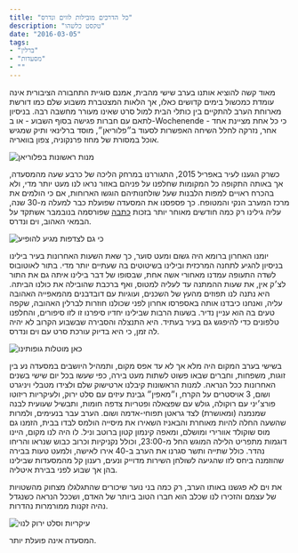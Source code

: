 ```yaml
---
title: "כל הדרכים מובילות לווים ונדרס"
description: "טקסט כלשהו"
date: "2016-03-05"
tags:
- "ברלין"
- "מסעדות"
- ""
---
```


מאוד קשה להוציא אותנו בערב שישי מהבית, אמנם סוגיית התחבורה הציבורית אינה עומדת כמכשול בימים קדושים כאלו, אך הלאות המצטברת משבוע שלם כמו דורשת מארוחת הערב להתקיים בין כותלי הבית למול סרט שאינו מעורר מחשבה רבה. בניסיון לתאם עם חברות פגישה בסוף השבוע - או ב-Wochenende - כי כל אחת מציינת אחד אחר, נזרקה לחלל השיחה האפשרות לסעוד ב״פלוריאן״, מוסד ברלינאי ותיק שמגיש אוכל במסורת של מחוז פרנקוניה, צפון בוואריה.

![מנות ראשונות בפלוריאן](https://air-freelance.com/photos/all-roads-lead-to-wenders1.jpg)

כשרק הגענו לעיר באפריל 2015, התגוררנו במרחק הליכה של כרבע שעה מהמסעדה, אך באותה התקופה כל המקומות שחלפנו על פניהם באזור נראו לנו מעט יותר מדי, ולא בהכרח ראויים למפות הלבנות שעל שולחנותיהם הוגשו הארוחות, אם כי הולמים את מרכז המערב הנקי והמטופח. כך פספסנו את המסעדה שפועלת כבר למעלה מ-30 שנה, עליה גילינו רק כמה חודשים מאוחר יותר בזכות [כתבה](https://monocle.com/magazine/issues/88/my-last-meal-wim-wenders/) שפורסמה בנובמבר אשתקד על הבמאי האהוב, וים ונדרס.

![כי גם לצדפות מגיע להופיע](https://air-freelance.com/photos/all-roads-lead-to-wenders2.jpg)

יומנו האחרון ברומא היה גשום ומעט סוער, כך שאת השעות האחרונות בעיר בילינו בניסיון להגיע לתחנה המרכזית ובילינו בשיטוטים בה שעתיים יותר מדי. בתור לאוטובוס לשדה התעופה עמדנו מאחורי אשה אחת, שבסופו של דבר בילינו איתה גם את התור לצ׳ק אין, את שעות ההמתנה עד לעליה למטוס, ואף ברכבת שהובילה את כולנו הביתה. היא נתנה לנו תפוזים מהעץ של השכנים, ועוגיות עם דובדבנים מהמאפייה האהובה עליה, ואנחנו כיבדנו אותה באספרסו אחרון לפני שכולנו חוזרות לברלין האהובה, שקפה טעים בה הוא עניין נדיר. בשעות הרבות שבילינו יחדיו סיפרנו זו לזו סיפורים, והחלפנו טלפונים כדי להיפגש גם בעיר בעתיד. היא התנצלה והסבירה שבשבוע הקרוב לא יהיה לה זמן, כי היא בדיוק עורכת סרט עם וים ונדרס.

![כאן מוטלות גופותינו](https://air-freelance.com/photos/all-roads-lead-to-wenders3.jpg)

בשישי בערב המקום היה מלא אך לא עד אפס מקום, ותמהיל היושבים במסעדה נע בין זוגות, משפחות, וחברים שבאו פשוט לשתות מעט בירה, כפי שעשו בכל יום שישי בשנים האחרונות ככל הנראה. למנות הראשונות קיבלנו ארטישוק שלם ולצידו מטבלי ויניגרט ושום, 3 אויסטרים על הקרח, ו״מאפין״ גבינת עיזים עם סלט ירוק, ולעיקריות ריזוטו פורצ׳יני עם רוקולה, גולש עם שפצאלה ופטריות צדפה חומות, ותבשיל שעועית לבנה שמנמנה (ומאושרת) לצד גראטן תפוחי-אדמה ושום. הערב עבר בנעימים, ולמרות שהשעה החלה להיות מאוחרת והבאניז השאירו את מיסייה הולמס לבדו בבית, הזמנו גם מוס שוקולד אוורירי ומושלם, ומאפה קינמון קטון ברוטב וניל. לו היה לנו מקום, היינו דוגמות מתפריט הלילה המוגש החל מ-23:00, וכולל נקניקיות וכרוב כבוש שנראו והריחו נהדר. כולל שתייה ותשר סגרנו את הערב ב-40 אירו לאישה, ולמעט טעות בבירה שהוזמנה ביחס לזו שהגיעה לשולחן השירות מדוייק ונעים, רענון קל מהמסעדות שבילינו בהן אך שבוע לפני בבירת איטליה.

את וים לא פגשנו באותו הערב, רק כמה בני נוער שיכורים שהתגלגלו מצחוק מהשטויות של עצמם והזכירו לנו שכלב הוא חברו הטוב ביותר של האדם, ושככל הנראה כשנגדל נהיה זקנות ממורמרות נהדרות.

![עיקריות וסלט ירוק לנוי](https://air-freelance.com/photos/all-roads-lead-to-wenders4.jpg)

המסעדה אינה פועלת יותר.
